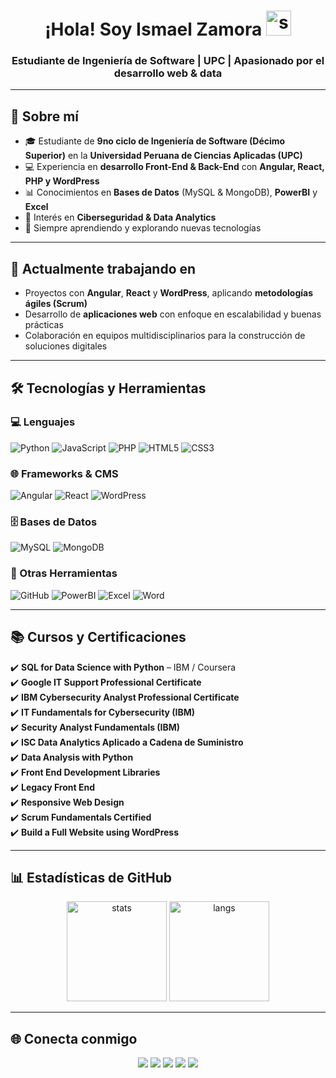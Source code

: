 <!-- Banner de presentación -->
<h1 align="center">
  ¡Hola! Soy Ismael Zamora 
  <img src="[https://camo.githubusercontent.com/d552948e7884c41fde2d32b9221d79f0df2076c7d824aaab954ca93f53d95884/68747470733a2f2f6d656469612e67697068792e636f6d656469612f6876524a434c467a6361737252346961377a2f67697068792e676966](https://camo.githubusercontent.com/d552948e7884c41fde2d32b9221d79f0df2076c7d824aaab954ca93f53d95884/68747470733a2f2f6d656469612e67697068792e636f6d2f6d656469612f6876524a434c467a6361737252346961377a2f67697068792e676966)" width="40px" alt="saludo">
</h1>

<h3 align="center">Estudiante de Ingeniería de Software | UPC | Apasionado por el desarrollo web & data</h3>

---

## 🚀 Sobre mí
- 🎓 Estudiante de **9no ciclo de Ingeniería de Software (Décimo Superior)** en la **Universidad Peruana de Ciencias Aplicadas (UPC)**  
- 💻 Experiencia en **desarrollo Front-End & Back-End** con **Angular, React, PHP y WordPress**  
- 📊 Conocimientos en **Bases de Datos** (MySQL & MongoDB), **PowerBI** y **Excel**  
- 🔐 Interés en **Ciberseguridad & Data Analytics**  
- 🌱 Siempre aprendiendo y explorando nuevas tecnologías  

---

## 💼 Actualmente trabajando en
- Proyectos con **Angular**, **React** y **WordPress**, aplicando **metodologías ágiles (Scrum)**  
- Desarrollo de **aplicaciones web** con enfoque en escalabilidad y buenas prácticas  
- Colaboración en equipos multidisciplinarios para la construcción de soluciones digitales  

---

## 🛠 Tecnologías y Herramientas

### 💻 Lenguajes
![Python](https://img.shields.io/badge/Python-3776AB?style=for-the-badge&logo=python&logoColor=white)
![JavaScript](https://img.shields.io/badge/JavaScript-F7DF1E?style=for-the-badge&logo=javascript&logoColor=black)
![PHP](https://img.shields.io/badge/PHP-777BB4?style=for-the-badge&logo=php&logoColor=white)
![HTML5](https://img.shields.io/badge/HTML5-E34F26?style=for-the-badge&logo=html5&logoColor=white)
![CSS3](https://img.shields.io/badge/CSS3-1572B6?style=for-the-badge&logo=css3&logoColor=white)

### 🌐 Frameworks & CMS
![Angular](https://img.shields.io/badge/Angular-DD0031?style=for-the-badge&logo=angular&logoColor=white)
![React](https://img.shields.io/badge/React-20232A?style=for-the-badge&logo=react&logoColor=61DAFB)
![WordPress](https://img.shields.io/badge/WordPress-21759B?style=for-the-badge&logo=wordpress&logoColor=white)

### 🗄️ Bases de Datos
![MySQL](https://img.shields.io/badge/MySQL-4479A1?style=for-the-badge&logo=mysql&logoColor=white)
![MongoDB](https://img.shields.io/badge/MongoDB-4EA94B?style=for-the-badge&logo=mongodb&logoColor=white)

### 🔧 Otras Herramientas
![GitHub](https://img.shields.io/badge/GitHub-181717?style=for-the-badge&logo=github&logoColor=white)
![PowerBI](https://img.shields.io/badge/PowerBI-F2C811?style=for-the-badge&logo=powerbi&logoColor=black)
![Excel](https://img.shields.io/badge/Excel-217346?style=for-the-badge&logo=microsoft-excel&logoColor=white)
![Word](https://img.shields.io/badge/Word-2B579A?style=for-the-badge&logo=microsoft-word&logoColor=white)

---

## 📚 Cursos y Certificaciones
✔️ **SQL for Data Science with Python** – IBM / Coursera  
✔️ **Google IT Support Professional Certificate**  
✔️ **IBM Cybersecurity Analyst Professional Certificate**  
✔️ **IT Fundamentals for Cybersecurity (IBM)**  
✔️ **Security Analyst Fundamentals (IBM)**  
✔️ **ISC Data Analytics Aplicado a Cadena de Suministro**  
✔️ **Data Analysis with Python**  
✔️ **Front End Development Libraries**  
✔️ **Legacy Front End**  
✔️ **Responsive Web Design**  
✔️ **Scrum Fundamentals Certified**  
✔️ **Build a Full Website using WordPress**

---

## 📊 Estadísticas de GitHub

<p align="center">
  <img src="https://github-readme-stats.vercel.app/api?username=IsmaelZamora4&show_icons=true&theme=radical" alt="stats" height="160"/>
  <img src="https://github-readme-stats.vercel.app/api/top-langs/?username=IsmaelZamora4&layout=compact&theme=radical" alt="langs" height="160"/>
</p>

---

## 🌐 Conecta conmigo
<p align="center">
  <a href="mailto:ismaelzr.dev@gmail.com"><img src="https://img.shields.io/badge/Email-D14836?style=for-the-badge&logo=gmail&logoColor=white"/></a>
  <a href="https://linkedin.com/in/ismael-zamora"><img src="https://img.shields.io/badge/LinkedIn-0077B5?style=for-the-badge&logo=linkedin&logoColor=white"/></a>
  <a href="https://instagram.com/ismaa.zr"><img src="https://img.shields.io/badge/Instagram-E4405F?style=for-the-badge&logo=instagram&logoColor=white"/></a>
  <a href="https://wa.me/51918605351"><img src="https://img.shields.io/badge/WhatsApp-25D366?style=for-the-badge&logo=whatsapp&logoColor=white"/></a>
  <a href="https://github.com/IsmaelZamora4"><img src="https://img.shields.io/badge/GitHub-100000?style=for-the-badge&logo=github&logoColor=white"/></a>
</p>
